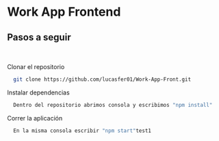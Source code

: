 # Work App Frontend

## Pasos a seguir

</br>

Clonar el repositorio

```bash
  git clone https://github.com/lucasfer01/Work-App-Front.git
```

Instalar dependencias

```bash
  Dentro del repositorio abrimos consola y escribimos "npm install"
```

Correr la aplicación

```bash
  En la misma consola escribir "npm start"test1
```
